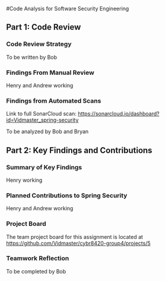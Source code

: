 #Code Analysis for Software Security Engineering
## Part 1: Code Review
### Code Review Strategy

To be written by Bob

### Findings From Manual Review

Henry and Andrew working

### Findings from Automated Scans

Link to full SonarCloud scan: https://sonarcloud.io/dashboard?id=Vidmaster_spring-security

To be analyzed by Bob and Bryan

## Part 2: Key Findings and Contributions
### Summary of Key Findings

Henry working

### Planned Contributions to Spring Security

Henry and Andrew working

### Project Board

The team project board for this assignment is located at https://github.com/Vidmaster/cybr8420-group4/projects/5

### Teamwork Reflection

To be completed by Bob
